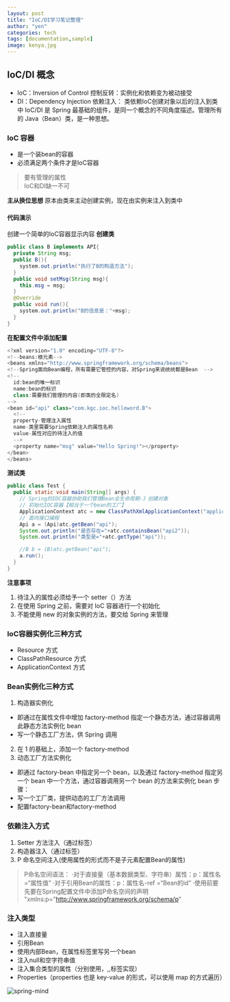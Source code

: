 ```yaml
---
layout: post
title: "IoC/DI学习笔记整理"
author: "yen"
categories: tech
tags: [documentation,sample]
image: kenya.jpg
---
```

## IoC/DI 概念
- IoC：Inversion of Control 控制反转：实例化和依赖变为被动接受
- DI：Dependency Injection 依赖注入： 类依赖IoC创建对象以后的注入到类中
IoC/DI 是 Spring 最基础的组件，是同一个概念的不同角度描述。管理所有的 Java（Bean）类，是一种思想。  

### IoC 容器
- 是一个装bean的容器
- 必须满足两个条件才是IoC容器
> 要有管理的属性   
> IoC和DI缺一不可  

**主从换位思想**
原本由类来主动创建实例，现在由实例来注入到类中


#### 代码演示
创建一个简单的IoC容器显示内容
**创建类**
~~~java
public class B implements API{
  private String msg;
  public B(){
    system.out.println("执行了B的构造方法");
  }
  public void setMsg(String msg){
    this.msg = msg;
  }
  @Override
  public void run(){
    system.out.println("B的信息是："+msg);
  }
}
~~~
**在配置文件中添加<bean>配置**
~~~java
<?xml version="1.0" encoding="UTF-8"?>   
<!--beans:根元素-->  
<beans xmlns="http://www.springframework.org/schema/beans">
<!--Spring面向Bean编程，所有需要它管控的内容，对Spring来说统统都是Bean  -->  
<!--  
  id:bean的唯一标识  
  name:bean的标识   
  class:需要我们管理的内容(即类的全限定名)
-->
<bean id="api" class="com.kgc.ioc.helloword.B">  
  <!--
  property-管理注入属性  
  name-类里需要Spring依赖注入的属性名称   
  value-属性对应的待注入的值
  -->
  <property name="msg" value="Hello Spring!"></property>
</bean>
</beans>
~~~
**测试类**
~~~java
public class Test {
  public static void main(String[] args) {
    // Spring的IOC容器协助我们管理Bean全生命周期-》创建对象
    // 初始化IOC容器【相当于一个bean的工厂】
    ApplicationContext atc = new ClassPathXmlApplicationContext("applicationContext.xml");
    // 面向接口编程
    Api a = (Api)atc.getBean("api");
    System.out.println("是否存在="+atc.containsBean("api2"));
    System.out.println("类型是="+atc.getType("api"));

    //B b = (B)atc.getBean("api");
    a.run();
  }
}
~~~
**注意事项**
1. 待注入的属性必须给予一个 setter（）方法
2. 在使用 Spring 之前，需要对 IoC 容器进行一个初始化
3. 不能使用 new 的对象实例的方法，要交给 Spring 来管理

### IoC容器实例化三种方式
- Resource 方式
- ClassPathResource 方式
- ApplicationContext 方式

### Bean实例化三种方式
1. 构造器实例化
- 即通过在属性文件中增加 factory-method 指定一个静态方法，通过容器调用此静态方法实例化 bean
- 写一个静态工厂方法，供 Spring 调用
2. 在 1 的基础上，添加一个 factory-method
3. 动态工厂方法实例化
- 即通过 factory-bean 中指定另一个 bean，以及通过 factory-method 指定另一个 bean 中一个方法，通过容器调用另一个 bean 的方法来实例化 bean
步骤：
- 写一个工厂类，提供动态的工厂方法调用
- 配置factory-bean和factory-method

### 依赖注入方式
1. Setter 方法注入（通过<property>标签）
2. 构造器注入（通过<constructor-arg>标签）
3. P 命名空间注入(使用属性的形式而不是子元素配置Bean的属性)
> P命名空间语法：
·对于直接量（基本数据类型、字符串）属性：p：属性名=“属性值”
·对于引用Bean的属性：p：属性名-ref =“Bean的id”
·使用前要先要在Spring配置文件中添加P命名空间的声明
  "xmlns:p="http://www.springframework.org/schema/p"


### 注入类型
- 注入直接量
- 引用Bean
- 使用内部Bean，在属性标签里写另一个bean
- 注入null和空字符串值
- 注入集合类型的属性（分别使用<list>，<set>,<map>,<props>标签实现）
- Properties（properties 也是 key-value 的形式，可以使用 map 的方式遍历）

![spring-mind](http://p6ch8daxu.bkt.clouddn.com/18-3-29/82044033.jpg)
